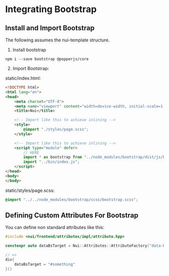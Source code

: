 # Integrating Bootstrap

## Install and Import Bootstrap

The following assumes the nui-template structure.

1. Install bootstrap

`npm i --save bootstrap @popperjs/core`

2. Import Bootstrap:

static/index.html:
```html
<!DOCTYPE html>
<html lang="en">
<head>
    <meta charset="UTF-8">
    <meta name="viewport" content="width=device-width, initial-scale=1.0">
    <title>Nui</title>

    <!-- Import like this to achieve inlining -->
    <style>
        @import "./styles/page.scss";
    </style>

    <!-- Import like this to achieve inlining -->
    <script type="module" defer>
        // HERE
        import * as bootstrap from "../node_modules/bootstrap/dist/js/bootstrap.bundle.min.js";
        import "../bin/index.js";
    </script>
</head>
<body>
</body>
```

static/styles/page.scss:
```scss
@import "../../node_modules/bootstrap/scss/bootstrap.scss";
```

## Defining Custom Attributes For Bootstrap

You can define non standard attributes like this:
```cpp
#include <nui/frontend/attributes/impl/attribute.hpp>

constexpr auto dataBsTarget = Nui::Attributes::AttributeFactory("data-bs-target");

// =>
div{
    dataBsTarget = "#something"
}()
```